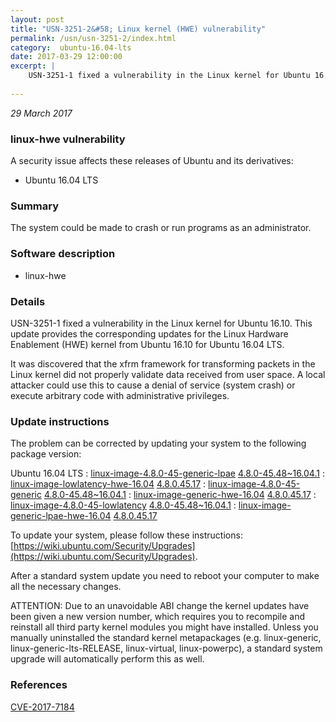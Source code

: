 ```yaml
---
layout: post
title: "USN-3251-2&#58; Linux kernel (HWE) vulnerability"
permalink: /usn/usn-3251-2/index.html
category:  ubuntu-16.04-lts
date: 2017-03-29 12:00:00
excerpt: |
    USN-3251-1 fixed a vulnerability in the Linux kernel for Ubuntu 16.10. This update provides the corresponding updates for the Linux Hardware Enablement (HWE) kernel from Ubuntu 16.10 for Ubuntu 16.04 LTS.
    
--- 
```

 
 

*29 March 2017*

### linux-hwe vulnerability

A security issue affects these releases of Ubuntu and its derivatives:

* Ubuntu 16.04 LTS

### Summary

The system could be made to crash or run programs as an administrator. 

### Software description

* linux-hwe 

### Details

USN-3251-1 fixed a vulnerability in the Linux kernel for Ubuntu 16.10. This update provides the corresponding updates for the Linux Hardware Enablement (HWE) kernel from Ubuntu 16.10 for Ubuntu 16.04 LTS.

It was discovered that the xfrm framework for transforming packets in the Linux kernel did not properly validate data received from user space. A local attacker could use this to cause a denial of service (system crash) or execute arbitrary code with administrative privileges. 

### Update instructions

The problem can be corrected by updating your system to the following package version:

Ubuntu 16.04 LTS
 : [linux-image-4.8.0-45-generic-lpae](https://launchpad.net/ubuntu/+source/linux-hwe) <span> [4.8.0-45.48~16.04.1](https://launchpad.net/ubuntu/+source/linux-hwe/4.8.0-45.48~16.04.1) </span> 
 : [linux-image-lowlatency-hwe-16.04](https://launchpad.net/ubuntu/+source/linux-hwe) <span> [4.8.0.45.17](https://launchpad.net/ubuntu/+source/linux-hwe/4.8.0-45.48~16.04.1) </span> 
 : [linux-image-4.8.0-45-generic](https://launchpad.net/ubuntu/+source/linux-hwe) <span> [4.8.0-45.48~16.04.1](https://launchpad.net/ubuntu/+source/linux-hwe/4.8.0-45.48~16.04.1) </span> 
 : [linux-image-generic-hwe-16.04](https://launchpad.net/ubuntu/+source/linux-hwe) <span> [4.8.0.45.17](https://launchpad.net/ubuntu/+source/linux-hwe/4.8.0-45.48~16.04.1) </span> 
 : [linux-image-4.8.0-45-lowlatency](https://launchpad.net/ubuntu/+source/linux-hwe) <span> [4.8.0-45.48~16.04.1](https://launchpad.net/ubuntu/+source/linux-hwe/4.8.0-45.48~16.04.1) </span> 
 : [linux-image-generic-lpae-hwe-16.04](https://launchpad.net/ubuntu/+source/linux-hwe) <span> [4.8.0.45.17](https://launchpad.net/ubuntu/+source/linux-hwe/4.8.0-45.48~16.04.1) </span> 

To update your system, please follow these instructions: [https://wiki.ubuntu.com/Security/Upgrades](https://wiki.ubuntu.com/Security/Upgrades).

After a standard system update you need to reboot your computer to make all the necessary changes.

ATTENTION: Due to an unavoidable ABI change the kernel updates have been given a new version number, which requires you to recompile and reinstall all third party kernel modules you might have installed. Unless you manually uninstalled the standard kernel metapackages (e.g. linux-generic, linux-generic-lts-RELEASE, linux-virtual, linux-powerpc), a standard system upgrade will automatically perform this as well. 

### References

 
 [CVE-2017-7184](http://people.ubuntu.com/~ubuntu-security/cve/CVE-2017-7184)
 


